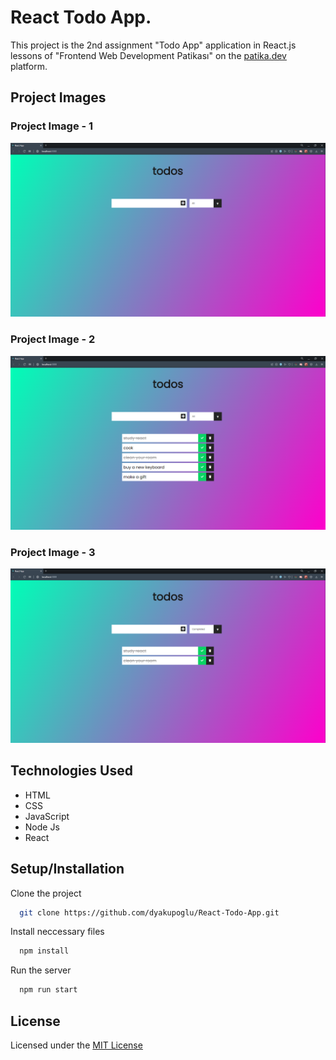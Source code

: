 # React Todo App.

This project is the 2nd assignment "Todo App" application in React.js lessons of "Frontend Web Development Patikası" on the [patika.dev](https://app.patika.dev/) platform.

## Project Images

### Project Image - 1
![react_todos](./Project_Images/react_todos_1.PNG)

### Project Image - 2
![react_todos](./Project_Images/react_todos_2.PNG)

### Project Image - 3
![react_todos](./Project_Images/react_todos_3.PNG)

## Technologies Used

* HTML
* CSS
* JavaScript
* Node Js
* React

## Setup/Installation

Clone the project

```bash
  git clone https://github.com/dyakupoglu/React-Todo-App.git
```

Install neccessary files

```bash
  npm install
```

Run the server

```bash
  npm run start
```

## License

Licensed under the [MIT License](https://github.com/dyakupoglu/React-Todo-App/blob/main/LICENSE)